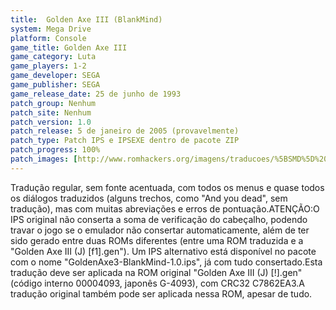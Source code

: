 ```yaml
---
title:  Golden Axe III (BlankMind)
system: Mega Drive
platform: Console
game_title: Golden Axe III
game_category: Luta
game_players: 1-2
game_developer: SEGA
game_publisher: SEGA
game_release_date: 25 de junho de 1993
patch_group: Nenhum
patch_site: Nenhum
patch_version: 1.0
patch_release: 5 de janeiro de 2005 (provavelmente)
patch_type: Patch IPS e IPSEXE dentro de pacote ZIP
patch_progress: 100%
patch_images: [http://www.romhackers.org/imagens/traducoes/%5BSMD%5D%20Golden%20Axe%20III%20-%20BlankMind%20-%201.png,http://www.romhackers.org/imagens/traducoes/%5BSMD%5D%20Golden%20Axe%20III%20-%20BlankMind%20-%202.png,http://www.romhackers.org/imagens/traducoes/%5BSMD%5D%20Golden%20Axe%20III%20-%20BlankMind%20-%203.png]
---
```

Tradução regular, sem fonte acentuada, com todos os menus e quase todos os diálogos traduzidos (alguns trechos, como "And you dead", sem tradução), mas com muitas abreviações e erros de pontuação.ATENÇÃO:O IPS original não conserta a soma de verificação do cabeçalho, podendo travar o jogo se o emulador não consertar automaticamente, além de ter sido gerado entre duas ROMs diferentes (entre uma ROM traduzida e a "Golden Axe III (J) [f1].gen"). Um IPS alternativo está disponível no pacote com o nome "GoldenAxe3-BlankMind-1.0.ips", já com tudo consertado.Esta tradução deve ser aplicada na ROM original "Golden Axe III (J) [!].gen" (código interno 00004093, japonês G-4093), com CRC32 C7862EA3.A tradução original também pode ser aplicada nessa ROM, apesar de tudo.